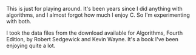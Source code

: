 This is just for playing around. It's been years since I did anything
with algorithms, and I almost forgot how much I enjoy C. So I'm
experimenting with both.

I took the data files from the download available for Algorithms,
Fourth Edition, by Robert Sedgewick and Kevin Wayne. It's a book I've
been enjoying quite a lot.